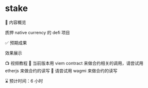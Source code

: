 # stake

📖 ​内容概览

质押 native currency 的 defi 项目

✅ ​预期成果

效果展示

📺 视频教程
📖 当前版本用 viem contract 来做合约相关的调用，请尝试用 etherjs 来做合约的读写
📖 请尝试用 wagmi 来做合约的读写

⌛ ​预计时间：6 小时
